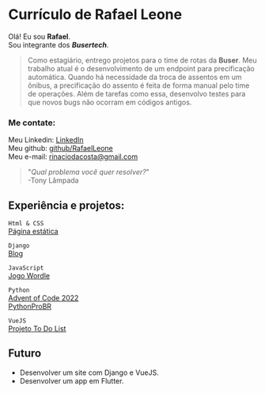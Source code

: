 # Currículo de Rafael Leone

Olá!
Eu sou **Rafael**.  
Sou integrante dos ***Busertech***.  
> Como estagiário, entrego projetos para o time de rotas da <span class="buser">**Buser**</span>.
Meu trabalho atual é o desenvolvimento de um endpoint para precificação automática. Quando há necessidade da troca de assentos em um ônibus, a precificação do assento é feita de forma manual pelo time de operações.
Além de tarefas como essa, desenvolvo testes para que novos bugs não ocorram em códigos antigos.

### Me contate:
Meu Linkedin: [LinkedIn](https://www.linkedin.com/in/rafael-leone-4883b41a1/)  
Meu github: [github/RafaelLeone](https://github.com/RafaelLeone)  
Meu e-mail: rinaciodacosta@gmail.com

> "*Qual problema você quer resolver?*"  
> -Tony Lâmpada


## Experiência e projetos:

`Html & CSS`  
[Página estática](https://rafaelleone.github.io/d4-wordle-rafael-leone/)  
  
`Django`  
[Blog](https://rafaeleone26.pythonanywhere.com/)  
  
`JavaScript`  
[Jogo Wordle](https://rafaelleone.github.io/wordle_javascript2/)  
  
`Python`  
[Advent of Code 2022](https://github.com/RafaelLeone/adventofcode2022)  
[PythonProBR](https://github.com/RafaelLeone/lista-de-exercicios-python-brasil)  
  
`VueJS`  
[Projeto To Do List](https://github.com/RafaelLeone/vue-todo-vuetify)

## Futuro

- Desenvolver um site com Django e VueJS.  
- Desenvolver um app em Flutter.
